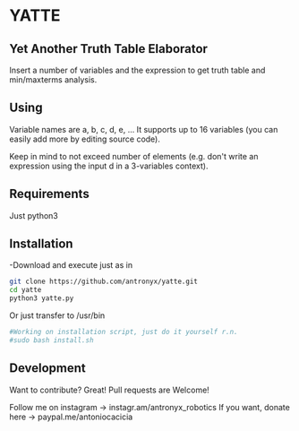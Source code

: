 # YATTE
## Yet Another Truth Table Elaborator
Insert a number of variables and the expression to get truth table and min/maxterms analysis.

## Using

Variable names are a, b, c, d, e, ...
It supports up to 16 variables (you can easily add more by editing source code).

Keep in mind to not exceed number of elements
(e.g. don't write an expression using the input d in a 3-variables context).
## Requirements
Just python3

## Installation
-Download and execute just as in
```sh
git clone https://github.com/antronyx/yatte.git
cd yatte
python3 yatte.py
```
Or just transfer to /usr/bin
```sh
#Working on installation script, just do it yourself r.n.
#sudo bash install.sh
```

## Development
Want to contribute? Great!
Pull requests are Welcome!

Follow me on instagram -> instagr.am/antronyx_robotics
If you want, donate here -> paypal.me/antoniocacicia
